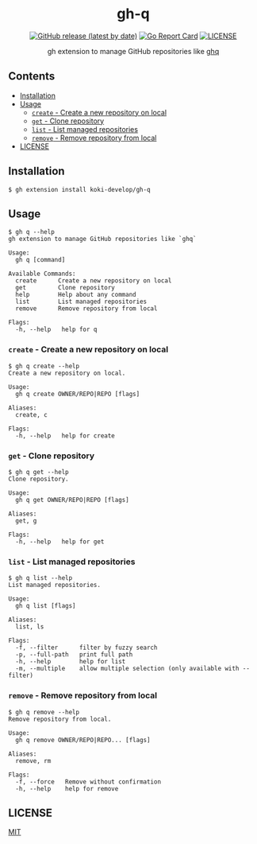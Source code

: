 <h1 align="center">gh-q</h1>

<p align="center">
<a href="https://github.com/koki-develop/gh-q/releases/latest"><img src="https://img.shields.io/github/v/release/koki-develop/gh-q" alt="GitHub release (latest by date)"></a>
<a href="https://goreportcard.com/report/github.com/koki-develop/gh-q"><img src="https://goreportcard.com/badge/github.com/koki-develop/gh-q" alt="Go Report Card"></a>
<a href="./LICENSE"><img src="https://img.shields.io/github/license/koki-develop/gh-q" alt="LICENSE"></a>
</p>

<p align="center">
gh extension to manage GitHub repositories like <a href="https://github.com/x-motemen/ghq">ghq</a>
</p>

## Contents

- [Installation](#installation)
- [Usage](#usage)
  - [`create` - Create a new repository on local](#create---create-a-new-repository-on-local)
  - [`get` - Clone repository](#get---clone-repository)
  - [`list` - List managed repositories](#list---list-managed-repositories)
  - [`remove` - Remove repository from local](#remove---remove-repository-from-local)
- [LICENSE](#license)

## Installation

```console
$ gh extension install koki-develop/gh-q
```

## Usage

```console
$ gh q --help
gh extension to manage GitHub repositories like `ghq`

Usage:
  gh q [command]

Available Commands:
  create      Create a new repository on local
  get         Clone repository
  help        Help about any command
  list        List managed repositories
  remove      Remove repository from local

Flags:
  -h, --help   help for q
```

### `create` - Create a new repository on local

```console
$ gh q create --help
Create a new repository on local.

Usage:
  gh q create OWNER/REPO|REPO [flags]

Aliases:
  create, c

Flags:
  -h, --help   help for create
```

### `get` - Clone repository

```console
$ gh q get --help
Clone repository.

Usage:
  gh q get OWNER/REPO|REPO [flags]

Aliases:
  get, g

Flags:
  -h, --help   help for get
```

### `list` - List managed repositories

```console
$ gh q list --help
List managed repositories.

Usage:
  gh q list [flags]

Aliases:
  list, ls

Flags:
  -f, --filter      filter by fuzzy search
  -p, --full-path   print full path
  -h, --help        help for list
  -m, --multiple    allow multiple selection (only available with --filter)
```

### `remove` - Remove repository from local

```console
$ gh q remove --help
Remove repository from local.

Usage:
  gh q remove OWNER/REPO|REPO... [flags]

Aliases:
  remove, rm

Flags:
  -f, --force   Remove without confirmation
  -h, --help    help for remove
```

## LICENSE

[MIT](./LICENSE)
